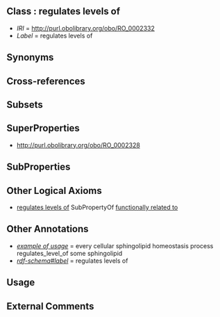 
## Class : regulates levels of

 * *IRI* = http://purl.obolibrary.org/obo/RO_0002332
 * *Label* = regulates levels of

## Synonyms


## Cross-references


## Subsets


## SuperProperties

 * <http://purl.obolibrary.org/obo/RO_0002328>

## SubProperties


## Other Logical Axioms

 * [regulates levels of](../../RO/32/RO_0002332.md) SubPropertyOf [functionally related to](../../RO/28/RO_0002328.md)

## Other Annotations

 * *[example of usage](../../IAO/12/IAO_0000112.md)* = every cellular sphingolipid homeostasis process regulates_level_of some sphingolipid
 * *[rdf-schema#label](../../el/rdf-schema#label.md)* = regulates levels of

## Usage


## External Comments

